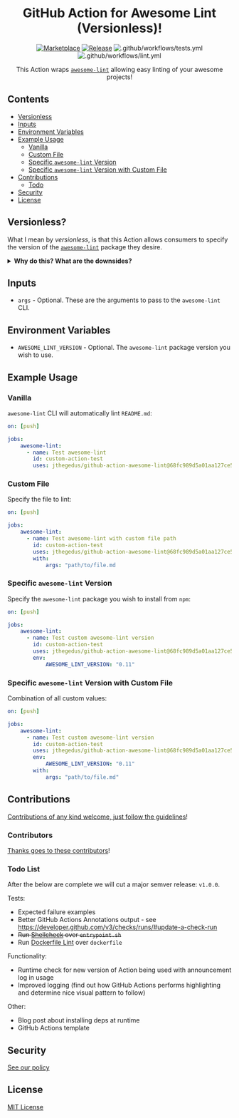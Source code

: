 <div align="center">

# GitHub Action for Awesome Lint (Versionless)!

[![Marketplace](https://img.shields.io/badge/GitHub-Marketplace-green.svg)](https://github.com/marketplace/actions/awesome-lint-versionless) [![Release](https://img.shields.io/github/release/jthegedus/github-action-awesome-lint.svg)](https://github.com/jthegedus/github-action-awesome-lint/releases) ![.github/workflows/tests.yml](https://github.com/jthegedus/github-action-awesome-lint/workflows/.github/workflows/tests.yml/badge.svg) ![.github/workflows/lint.yml](https://github.com/jthegedus/github-action-awesome-lint/workflows/.github/workflows/lint.yml/badge.svg)

This Action wraps [`awesome-lint`](https://github.com/sindresorhus/awesome-lint/) allowing easy linting of your awesome projects!

</div>

## Contents

- [Versionless](#versionless?)
- [Inputs](#inputs)
- [Environment Variables](#environment-variables)
- [Example Usage](#example-usage)
    - [Vanilla](#vanilla)
    - [Custom File](#custom-file)
    - [Specific `awesome-lint` Version](#specific-awesome-lint-version)
    - [Specific `awesome-lint` Version with Custom File](#specific-awesome-lint-version-with-custom-file)
- [Contributions](#contributions)
    - [Todo](#todo-list)
- [Security](#security)
- [License](#license)

## Versionless?

What I mean by _versionless_, is that this Action allows consumers to specify the version of the [`awesome-lint`](https://github.com/sindresorhus/awesome-lint/) package they desire.

<details>
<summary><b>Why do this? What are the downsides?</b></summary>

Pinning your Actions to a commit sha `d007f09bd2de33809fb3c0e43f8461d092d38970` is preferred as it is considered more secure to pinning to release numbers `v1.0.0` or branch names `master` as the code cannot change without you explicitly opting-in.

This design allows people to pin to a commit sha of this Action with the freedom to update the version of `awesome-lint` independently. This is not possible in an Action written in JavaScript, or with Docker build-time dependency installation.

In my opinion, an Action that wraps an existing tool for consumption in GitHub Actions should only provide that convenience. And that convenience shouldn't require them to constantly be updating their usage. It does make updating the version of `awesome-lint` manual, but again, that is the more secure option to take.

__Downsides?__

`npm install` is performed at time of use. The Action still requires to be built with Docker, so even if the `npm install` was performed in the Dockerfile it wouldn't save the ~12 second `npm install` time. If the Action was reused, it would need to `npm install` on each use, even if the Docker image was cached. A small tradeoff if you ask me.

</details>

## Inputs

- `args` - Optional. These are the arguments to pass to the `awesome-lint` CLI.

## Environment Variables

- `AWESOME_LINT_VERSION` - Optional. The `awesome-lint` package version you wish to use.

## Example Usage

### Vanilla

`awesome-lint` CLI will automatically lint `README.md`:

```yaml
on: [push]

jobs:
    awesome-lint:
      - name: Test awesome-lint
        id: custom-action-test
        uses: jthegedus/github-action-awesome-lint@68fc989d5a01aa127ce502a59f72ebe4166386f1
```

### Custom File

Specify the file to lint:

```yaml
on: [push]

jobs:
    awesome-lint:
      - name: Test awesome-lint with custom file path
        id: custom-action-test
        uses: jthegedus/github-action-awesome-lint@68fc989d5a01aa127ce502a59f72ebe4166386f1
        with:
            args: "path/to/file.md
```

### Specific `awesome-lint` Version

Specify the `awesome-lint` package you wish to install from `npm`:

```yaml
on: [push]

jobs:
    awesome-lint:
      - name: Test custom awesome-lint version
        id: custom-action-test
        uses: jthegedus/github-action-awesome-lint@68fc989d5a01aa127ce502a59f72ebe4166386f1
        env:
            AWESOME_LINT_VERSION: "0.11"
```

### Specific `awesome-lint` Version with Custom File

Combination of all custom values:

```yaml
on: [push]

jobs:
    awesome-lint:
      - name: Test custom awesome-lint version
        id: custom-action-test
        uses: jthegedus/github-action-awesome-lint@68fc989d5a01aa127ce502a59f72ebe4166386f1
        env:
            AWESOME_LINT_VERSION: "0.11"
        with:
            args: "path/to/file.md"
```

## Contributions

[Contributions of any kind welcome, just follow the guidelines](.github/contributing.md)!

### Contributors

[Thanks goes to these contributors](https://github.com/jthegedus/github-action-awesome-lint/graphs/contributors)!

### Todo List

After the below are complete we will cut a major semver release: `v1.0.0`.

Tests:

- Expected failure examples
- Better GitHub Actions Annotations output - see https://developer.github.com/v3/checks/runs/#update-a-check-run
- ~~Run [Shellcheck](https://github.com/koalaman/shellcheck) over `entrypoint.sh`~~
- Run [Dockerfile Lint](https://github.com/projectatomic/dockerfile_lint) over `dockerfile`

Functionality:

- Runtime check for new version of Action being used with announcement log in usage
- Improved logging (find out how GitHub Actions performs highlighting and determine nice visual pattern to follow)

Other:

- Blog post about installing deps at runtime
- GitHub Actions template

## Security

[See our policy](.github/security.md)

## License

[MIT License](./LICENSE)
